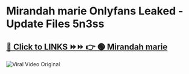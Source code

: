 
 # Mirandah marie Onlyfans Leaked - Update Files 5n3ss

## <h2><a href="https://clipsfans.com/Mirandah_marie&ref=git">🔗 Click to LINKS ⏩⏩ 👉 🟢 Mirandah marie </a></h2>

<a href="https://clipsfans.com/Mirandah_marie&ref=git" rel="nofollow" data-target="animated-image.originalLink"><img src="https://i.ibb.co.com/xMMVF88/686577567.gif" alt="Viral Video Original" style="max-width: 100%; display: inline-block;" data-target="animated-image.originalImage"></a>

